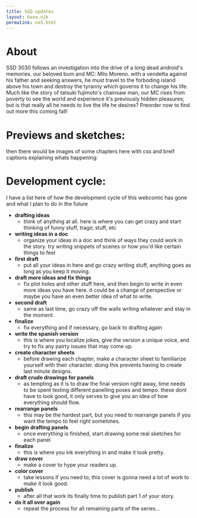 ```yaml
---
title: SSD updates
layout: base.njk
permalink: no3.html
---
```


# About

SSD 3030 follows an investigation into the drive of a long dead android's memories. our beloved bum and MC: Milo Moreno. with a vendetta against his father and seeking answers, he must travel to the forboding island above his town and destroy the tyranny which governs it to change his life. Much like the story of tatsuki fujimoto's chainsaw man, our MC rises from poverty to see the world and experience it's previously hidden pleasures; but is that really all he needs to live the life he desires? Preorder now to find out more this coming fall!

# Previews and sketches:
then there would be images of some chapters here with css and breif captions explaining whats happening:

# Development cycle:
I have a list here of how the development cycle of this webcomic has gone and what I plan to do in the future
- **drafting ideas**
  - think of anything at all. here is where you can get crazy and start thinking of funny stuff, tragic stuff, etc
- **writing ideas in a doc**
  - organize your ideas in a doc and think of ways they could work in the story. try writing snippets of scenes or how you'd like certain things to feel
- **first draft**
  - put all your ideas in here and go crazy writing stuff, anything goes as long as you keep it moving.
- **draft more ideas and fix things**
  - fix plot holes and other stuff here, and then begin to write in even more ideas you have here. it could be a change of perspective or maybe you have an even better idea of what to write.
- **second draft**
  - same as last time, go crazy off the walls writing whatever and stay in the moment.
- **finalize**
  - fix everything and if necessary, go back to drafting again
- **write the spanish version**
  - this is where you localize jokes, give the version a unique voice, and try to fix any pairty issues that may come up.
- **create character sheets**
  - before drawing each chapter, make a character sheet to familiarize yourself with their character. doing this prevents having to create last minute designs.
- **draft  crude drawings for panels**
  - as tempting as it is to draw the final version right away, time needs to be spent testing different panelling poses and tempo. these dont have to look good, it only serves to give you an idea of how everything should flow.
- **rearrange panels** 
  - this may be the hardest part, but you need to rearrange panels if you want the tempo to feel right sometimes.
- **begin drafting panels**
  - once everything is finished, start drawing some real sketches for each panel
- **finalize**
  - this is where you ink everything in and make it look pretty.
- **draw cover**
  - make a cover to hype your readers up.
- **color cover**
  - take lessons if you need to, this cover is gonna need a lot of work to make it look good.
- **publish**
  - after all that work its finally time to publish part 1 of your story.
- **do it all over again**
  - repeat the process for all remaining parts of the series...